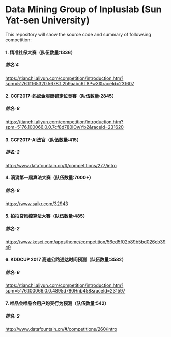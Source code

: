 # Data Mining Group of Inpluslab (Sun Yat-sen University)

This repository will show the source code and summary of followsing competition:<br>

#### 1. 精准社保大赛（队伍数量:1336）<br>
##### 排名:4<br>
https://tianchi.aliyun.com/competition/introduction.htm?spm=5176.11165320.5678.1.2b9aabc6T8PwXl&raceId=231607 <br>

#### 2. CCF2017-蚂蚁金服商铺定位竞赛（队伍数量:2845）<br>
##### 排名: 8<br>
https://tianchi.aliyun.com/competition/introduction.htm?spm=5176.100066.0.0.7cf8d780IOwYb2&raceId=231620<br>

#### 3. CCF2017-AI法官（队伍数量:415）<br>
##### 排名: 2<br>
http://www.datafountain.cn/#/competitions/277/intro<br>

#### 4. 滴滴第一届算法大赛（队伍数量:7000+）<br>
##### 排名: 8<br>
https://www.saikr.com/32943<br>

#### 5. 拍拍贷风控算法大赛（队伍数量:485）<br>
##### 排名: 2 <br>
https://www.kesci.com/apps/home/competition/56cd5f02b89b5bd026cb39c9

#### 6. KDDCUP 2017 高速公路通达时间预测（队伍数量:3582）<br>
##### 排名: 6 <br>
https://tianchi.aliyun.com/competition/introduction.htm?spm=5176.100066.0.0.4895d780Hnb458&raceId=231597

#### 7. 唯品会唯品会用户购买行为预测（队伍数量:542）<br>
##### 排名: 2 <br>
http://www.datafountain.cn/#/competitions/260/intro
